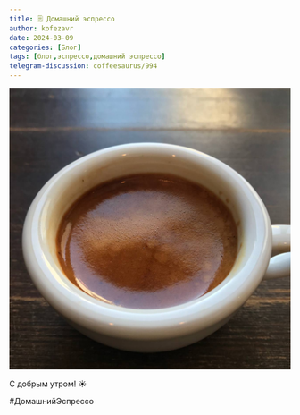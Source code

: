 ```yaml
---
title: 🗒 Домашний эспрессо
author: kofezavr
date: 2024-03-09
categories: [Блог]
tags: [блог,эспрессо,домашний эспрессо]
telegram-discussion: coffeesaurus/994
--- 
```

![Домашний эспрессо](/assets/img/posts/24/03/espresso-2.jpg)

С добрым утром! ☀️

#ДомашнийЭспрессо